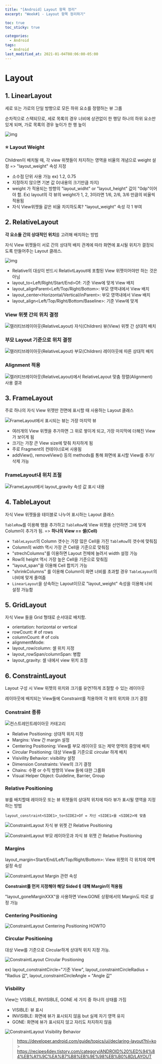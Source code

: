 ```yaml
---
title: "[Android] Layout 항목 정리"
excerpt: "Week#1 - Layout 항목 정리하기"

toc: true
toc_sticky: true

categories:
  - Android
tags:
  - Android
last_modified_at: 2021-01-04T08:06:00-05:00
---
```


# Layout

## 1. LinearLayout

세로 또는 가로의 단일 방향으로 모든 하위 요소를 정렬하는 뷰 그룹

순차적으로 스택되므로, 세로 목록의 경우 너비에 상관없이 한 행당 하나의 하위 요소만 있게 되며, 가로 목록의 경우 높이가 한 행 높이

![img](https://developer.android.com/images/ui/linearlayout.png?hl=ko)

### ⭐️ Layout Weight

Children이 배치될 때, 각 view 위젯들이 차지하는 영역을 비율의 개념으로 weight 설정 => "layout_weight" 속성 지정

- 소수점 단위 사용 가능 ex) 1.2, 0.75
- 지정하지 않으면 기본 값 0(내용의 크기만큼 차지)
- weight 가 적용되는 방향의 "layout_widht" or "layout_height" 값이 "0dp"이어야 함.
  Ex) layout의 각 뷰의 weight가 1, 2, 3이라면 1/6, 2/6, 3/6 만큼의 비율씩 적용됨
- 자식 View위젯들 같은 비율 차지하도록? "layout_weight" 속성 각 1 부여

## 2. RelativeLayout

**각 요소들 간의 상대적인 위치**를 고려해 배치하는 방법

자식 View 위젯들이 서로 간의 상대적 배치 관계에 따라 화면에 표시될 위치가 결정되도록 만들어주는 Layout 클래스.

![img](https://developer.android.com/images/ui/relativelayout.png?hl=ko)

- Relative의 대상이 반드시 RelativtLayout에 포함된 View 위젯이어야만 하는 것은 아님
- layout_to<Left/Right/Start/End>Of: 기준 View에 맞게 View 배치
- layout_alignParent<Left/Top/Right/Bottom>: 부모 영역내에서 View 배치
- layout_center<Horizontal/Vertical/inParent>: 부모 영역내에서 View 배치
- layout_align<Left/Top/Right/Bottom/Baseline>: 기준 View에 맞게

### View 위젯 간의 위치 결정

![렐러티브레이아웃(RelativeLayout) 자식(Children) 뷰(View) 위젯 간 상대적 배치](https://t1.daumcdn.net/cfile/tistory/277FD442591293FD1A)

### 부모 Layout 기준으로 위치 결정

![렐러티브레이아웃(RelativeLayout) 부모(Children) 레이아웃에 따른 상대적 배치](https://t1.daumcdn.net/cfile/tistory/227C763E591293FD18)

### Alignment 적용

![렐러티브레이아웃(RelativeLayout)에서 RelativeLayout 맞춤 정렬(Alignment) 사용 결과](https://t1.daumcdn.net/cfile/tistory/25744A4A5912E70B09)

## 3. FrameLayout

주로 하나의 자식 View 위젯만 전면에 표시할 때 사용하는 Layout 클래스

![FrameLayout에서 표시되는 뷰는 가장 마지막 뷰](https://t1.daumcdn.net/cfile/tistory/26354E3C5919493712)

- 여러개의 View 위젯을 추가하면 그 위로 쌓이게 되고, 가장 마지막에 더해진 View가 보이게 됨
- 크기는 가장 큰 View size에 맞춰 차지하게 됨
- 주로 Fragment의 컨테이너로써 사용됨
- addView(), removeView() 등의 methods를 통해 화면에 표시할 View를 추가/삭제 가능

### FrameLayout내 위치 조절

![FrameLayout에서 layout_gravity 속성 값 표시 내용](https://t1.daumcdn.net/cfile/tistory/276019395919493613)

## 4. TableLayout

자식 View 위젯들을 테이블로 나누어 표시하는 Layout 클래스

`TableRow`를 이용해 행을 추가하고 `TableRow`에 View 위젯을 선언하면 그에 맞게 Column이 추가가 됨. => **하나의 View == 셀(Cell)**

- `TableLayout`의 Column 갯수는 가장 많은 Cell을 가진 `TableRow`의 갯수에 맞춰짐
- Column의 width 역시 가장 큰 Cell을 기준으로 맞춰짐
- "strechColumns"를 이용하면 Layout 전체에 늘려서 width 설정 가능
- Row의 height 역시 가장 높은 Cell을 기준으로 맞춰짐
- "layout_span"을 이용해 Cell 합치기 가능
- "shrinkColumns" 를 이용해 Column이 화면 너비를 초과할 경우 `TableLayout`의 너비에 맞게 줄여줌
- `LinearLayout`을 상속하는 Layout이므로 "layout_weight" 속성을 이용해 너비 설정 가능함

## 5. GridLayout

자식 View 들을 Grid 형태로 순서대로 배치함.

- orientation: horizontal or vertical
- rowCount: # of rows
- columnCount: # of cols
- alignmentMode:
- layout_row/column: 셀 위치 지정
- layout_rowSpan/columnSpan: 병합
- layout_gravity: 셀 내에서 view 위치 조정

## 6. ConstraintLayout

Layout 구성 시 View 위젯의 위치와 크기를 유연?하게 조절할 수 있는 레이아웃

레이아웃에 배치되는 View들에 Constraint를 적용하여 각 뷰의 위치와 크기 결정

### Constraint 종류

![컨스트레인트레이아웃 카테고리](https://t1.daumcdn.net/cfile/tistory/993D80405CAAAFFA36)

- Relative Positioning: 상대적 위치 지정
- Margins: View 간 margin 설정
- Centering Positioning: View를 부모 레이아웃 또는 제약 영역의 중앙에 배치
- Circular Positioning: 대상 View를 기준으로 circular 하게 배치
- Visivility Behavior: visibility 설정
- Dimension Constraints: View의 크기 결정
- Chains: 수평 or 수직 방향의 View 들에 대한 그룹화
- Visual Helper Object: Guideline, Barrier, Group

### Relative Positioning

뷰를 배치할때 레이아웃 또는 뷰 위젯들의 상대적 위치에 따라 뷰가 표시될 영역을 지정하는 방법

```
layout_constraint<SIDE1>_to<SIDE2>Of = 자신 <SIDE1>을 <SIDE2>에 맞춤
```

![ConstraintLayout 자식 뷰 위젯 간 Relative Positioning](https://t1.daumcdn.net/cfile/tistory/994427335CB9697626)

![ConstraintLayout 부모 레이아웃과 자식 뷰 위젯 간 Relative Positioning](https://t1.daumcdn.net/cfile/tistory/99D1004E5CB9656126)

### Margins

layout_margin<Start/End/Left/Top/Right/Bottom>: View 위젯의 각 위치에 여백 설정 속성

![ConstraintLayout Margin 관련 속성](https://t1.daumcdn.net/cfile/tistory/99D65E505CBFFF390F)

**Constraint를 먼저 지정해야 해당 Sidedㅔ 대해 Margin이 적용됨**

"layout_goneMarginXXX"을 사용하면 View.GONE 상황에서의 Margin도 따로 설정 가능

### Centering Positioning

![ConstraintLayout Centering Positioning HOWTO](https://t1.daumcdn.net/cfile/tistory/99AB86355CD3C72C0C)

### Circular Positioning

대상 View를 기준으로 Circular하게 상대적 위치 지정 가능.

![ConstraintLayout Circular Positioning](https://t1.daumcdn.net/cfile/tistory/994B244E5CDCD7A806)

ex) layout_constraintCircle="기준 View", layout_constraintCircleRadius = "Radius 값", layout_constraintCircleAngle = "Angle 값"

### Visbility

View는 VISIBLE, INVISIBLE, GONE 세 가지 중 하나의 상태를 가짐

- VISIBLE: 뷰 표시
- INVISIBLE: 화면에 뷰가 표시되지 않음 but 실제 자기 영역 유지
- GONE: 화면에 뷰가 표시되지 않고 자리도 차지하지 않음

![ConstraintLayout Visibility Behavior](https://t1.daumcdn.net/cfile/tistory/9927974F5D0F822211)

> https://developer.android.com/guide/topics/ui/declaring-layout?hl=ko > https://recipes4dev.tistory.com/category/ANDROID%20%ED%94%84%EB%A1%9C%EA%B7%B8%EB%9E%98%EB%B0%8D/LAYOUT
